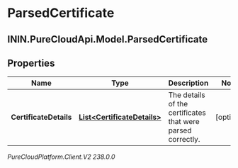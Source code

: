 # ParsedCertificate

## ININ.PureCloudApi.Model.ParsedCertificate

## Properties

|Name | Type | Description | Notes|
|------------ | ------------- | ------------- | -------------|
| **CertificateDetails** | [**List&lt;CertificateDetails&gt;**](CertificateDetails) | The details of the certificates that were parsed correctly. | [optional] |



_PureCloudPlatform.Client.V2 238.0.0_
